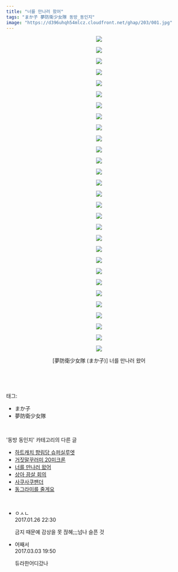 ```yaml
---
title: "너를 만나러 왔어"
tags: "まか子 夢防衛少女隊 동방_동인지"
image: "https://d396uhqh54mlcz.cloudfront.net/ghap/203/001.jpg"
---
```

<div class="article">
<p style="text-align: center; clear: none; float: none;"><img src="{{ site.imgserver7 }}/ghap/203/001.jpg"/></p>
<p style="text-align: center; clear: none; float: none;"><img src="{{ site.imgserver7 }}/ghap/203/002.jpg"/></p>
<p style="text-align: center; clear: none; float: none;"><img src="{{ site.imgserver7 }}/ghap/203/003.jpg"/></p>
<p style="text-align: center; clear: none; float: none;"><img src="{{ site.imgserver7 }}/ghap/203/004.jpg"/></p>
<p style="text-align: center; clear: none; float: none;"><img src="{{ site.imgserver7 }}/ghap/203/005.jpg"/></p>
<p style="text-align: center; clear: none; float: none;"><img src="{{ site.imgserver7 }}/ghap/203/006.jpg"/></p>
<p style="text-align: center; clear: none; float: none;"><img src="{{ site.imgserver7 }}/ghap/203/007.jpg"/></p>
<p style="text-align: center; clear: none; float: none;"><img src="{{ site.imgserver7 }}/ghap/203/008.jpg"/></p>
<p style="text-align: center; clear: none; float: none;"><img src="{{ site.imgserver7 }}/ghap/203/009.jpg"/></p>
<p style="text-align: center; clear: none; float: none;"><img src="{{ site.imgserver7 }}/ghap/203/010.jpg"/></p>
<p style="text-align: center; clear: none; float: none;"><img src="{{ site.imgserver7 }}/ghap/203/011.jpg"/></p>
<p style="text-align: center; clear: none; float: none;"><img src="{{ site.imgserver7 }}/ghap/203/012.jpg"/></p>
<p style="text-align: center; clear: none; float: none;"><img src="{{ site.imgserver7 }}/ghap/203/013.jpg"/></p>
<p style="text-align: center; clear: none; float: none;"><img src="{{ site.imgserver7 }}/ghap/203/014.jpg"/></p>
<p style="text-align: center; clear: none; float: none;"><img src="{{ site.imgserver7 }}/ghap/203/015.jpg"/></p>
<p style="text-align: center; clear: none; float: none;"><img src="{{ site.imgserver7 }}/ghap/203/016.jpg"/></p>
<p style="text-align: center; clear: none; float: none;"><img src="{{ site.imgserver7 }}/ghap/203/017.jpg"/></p>
<p style="text-align: center; clear: none; float: none;"><img src="{{ site.imgserver7 }}/ghap/203/018.jpg"/></p>
<p style="text-align: center; clear: none; float: none;"><img src="{{ site.imgserver7 }}/ghap/203/019.jpg"/></p>
<p style="text-align: center; clear: none; float: none;"><img src="{{ site.imgserver7 }}/ghap/203/020.jpg"/></p>
<p style="text-align: center; clear: none; float: none;"><img src="{{ site.imgserver7 }}/ghap/203/021.jpg"/></p>
<p style="text-align: center; clear: none; float: none;"><img src="{{ site.imgserver7 }}/ghap/203/022.jpg"/></p>
<p style="text-align: center; clear: none; float: none;"><img src="{{ site.imgserver7 }}/ghap/203/023.jpg"/></p>
<p style="text-align: center; clear: none; float: none;"><img src="{{ site.imgserver7 }}/ghap/203/024.jpg"/></p>
<p style="text-align: center; clear: none; float: none;"><img src="{{ site.imgserver7 }}/ghap/203/025.jpg"/></p>
<p style="text-align: center; clear: none; float: none;"><img src="{{ site.imgserver7 }}/ghap/203/026.jpg"/></p>
<p style="text-align: center; clear: none; float: none;"><img src="{{ site.imgserver7 }}/ghap/203/027.jpg"/></p>
<p style="text-align: center; clear: none; float: none;"><img src="{{ site.imgserver7 }}/ghap/203/028.jpg"/></p>
<p style="text-align: center; clear: none; float: none;"><img src="{{ site.imgserver7 }}/ghap/203/029.jpg"/></p>
<p style="text-align: center; clear: none; float: none;">[夢防衛少女隊 (まか子)] 너를 만나러 왔어</p>
<p><br/></p>
</div><br/>
<div class="tagTrail">
<p>태그: </p>
<ul>
<li>まか子</li>
<li>夢防衛少女隊</li>
</ul>
</div><br/>
<div class="another">
<p>'동방 동인지' 카테고리의 다른 글</p>
<ul>
<li><a href="/ghap_205">하트캐치 향림당 슈퍼실루엣</a></li>
<li><a href="/ghap_204">거짓말꾸러미 20미크론</a></li>
<li><a href="/ghap_203">너를 만나러 왔어</a></li>
<li><a href="/ghap_202">상아 끔살 회의</a></li>
<li><a href="/ghap_201">사쿠사쿠팬더</a></li>
<li><a href="/ghap_200">동그라미를 줄게요</a></li>
</ul>
</div><br/>
<div class="cb_module cb_fluid">
<div class="cb_wrt cb_profile">
<div class="comment">
<ul>
<li class="cb_thumb_off" id="comment14901102">
<div class="cb_comment_area">
<div class="cb_info_area">
<div class="cb_section">
<span class="cb_nick_name">ㅇㅅㄴ</span>
</div>
<div class="cb_section">
<span class="cb_date">2017.01.26 22:30 </span>
</div>
</div>
<div class="cb_dsc_comment">
<p class="cb_dsc">
											금지 때문예 감상을 못 젆혜;;;넘나 슬픈 것
										</p>
</div>
</div></li>
<li class="cb_thumb_off" id="comment14930554">
<div class="cb_comment_area">
<div class="cb_info_area">
<div class="cb_section">
<span class="cb_nick_name">어째서</span>
</div>
<div class="cb_section">
<span class="cb_date">2017.03.03 19:50 </span>
</div>
</div>
<div class="cb_dsc_comment">
<p class="cb_dsc">
											듀라한어디갔나
										</p>
</div>
</div></li>
</ul>
</div>
</div><!-- commentList close -->
</div><br/>
